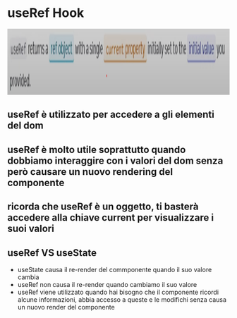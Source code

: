 # useRef Hook

<div align="center">
    <img src="src/assets/useRef.png" alt="useRef" height="150">
</div>

## useRef è utilizzato per accedere a gli elementi del dom 
## useRef è molto utile soprattutto quando dobbiamo interaggire con i valori del dom senza però causare un nuovo rendering del componente 
## ricorda che useRef è un oggetto, ti basterà accedere alla chiave current per visualizzare i suoi valori

## useRef VS useState

<ul>
    <li>
        useState causa il re-render del commponente quando il suo valore cambia
    </li>
    <li>
        useRef non causa il re-render quando cambiamo il suo valore
    </li>
    <li>
        useRef viene utilizzato quando hai bisogno che il componente ricordi alcune informazioni, abbia accesso a queste e le modifichi senza causa un nuovo render del componente
    </li>
</ul>


